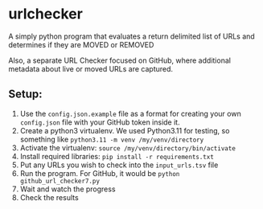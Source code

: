# urlchecker
A simply python program that evaluates a return delimited list of URLs and determines if they are MOVED or REMOVED

Also, a separate URL Checker focused on GitHub, where additional metadata about live or moved URLs are captured. 
## Setup: 
1. Use the `config.json.example` file as a format for creating your own `config.json` file with your GitHub token inside it.
2. Create a python3 virtualenv. We used Python3.11 for testing, so something like `python3.11 -m venv /my/venv/directory`
3. Activate the virtualenv: `source /my/venv/directory/bin/activate`
4. Install required libraries: `pip install -r requirements.txt`
5. Put any URLs you wish to check into the `input_urls.tsv` file
6. Run the program. For GitHub, it would be `python github_url_checker7.py`
7. Wait and watch the progress
8. Check the results

